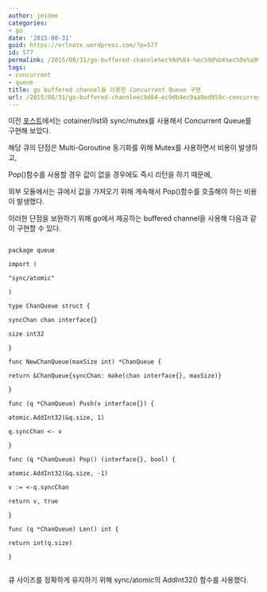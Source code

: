```yaml
---
author: jeidee
categories:
- go
date: '2015-08-31'
guid: https://erlnote.wordpress.com/?p=577
id: 577
permalink: /2015/08/31/go-buffered-channle%ec%9d%84-%ec%9d%b4%ec%9a%a9%ed%95%9c-concurrent-queue-%ea%b5%ac%ed%98%84/
tags:
- concurrent
- queue
title: go buffered channel을 이용한 Concurrent Queue 구현
url: /2015/08/31/go-buffered-channleec9d84-ec9db4ec9aa9ed959c-concurrent-queue-eab5aced9884
---
```


이전 [포스트](https://erlnote.wordpress.com/2015/08/26/go-containterlist%EB%A5%BC-%EC%82%AC%EC%9A%A9%ED%95%9C-concurrent-queue/)에서는 cotainer/list와 sync/mutex를 사용해서 Concurrent Queue를 구현해 보았다.

해당 큐의 단점은 Multi-Goroutine 동기화를 위해 Mutex를 사용하면서 비용이 발생하고,
  
Pop()함수를 사용할 경우 값이 없을 경우에도 즉시 리턴을 하기 때문에,
  
외부 모듈에서는 큐에서 값을 가져오기 위해 계속해서 Pop()함수를 호출해야 하는 비용이 발생했다.

이러한 단점을 보완하기 위해 go에서 제공하는 buffered channel을 사용해 다음과 같이 구현할 수 있다.

```
  
package queue

import (
      
"sync/atomic"
  
)

type ChanQueue struct {
      
syncChan chan interface{}
      
size int32
  
}

func NewChanQueue(maxSize int) *ChanQueue {
      
return &ChanQueue{syncChan: make(chan interface{}, maxSize)}
  
}

func (q *ChanQueue) Push(v interface{}) {
      
atomic.AddInt32(&q.size, 1)
      
q.syncChan <- v
  
}

func (q *ChanQueue) Pop() (interface{}, bool) {
      
atomic.AddInt32(&q.size, -1)
      
v := <-q.syncChan
      
return v, true
  
}

func (q *ChanQueue) Len() int {
      
return int(q.size)
  
}
  
```

큐 사이즈를 정확하게 유지하기 위해 sync/atomic의 AddInt32() 함수를 사용했다.